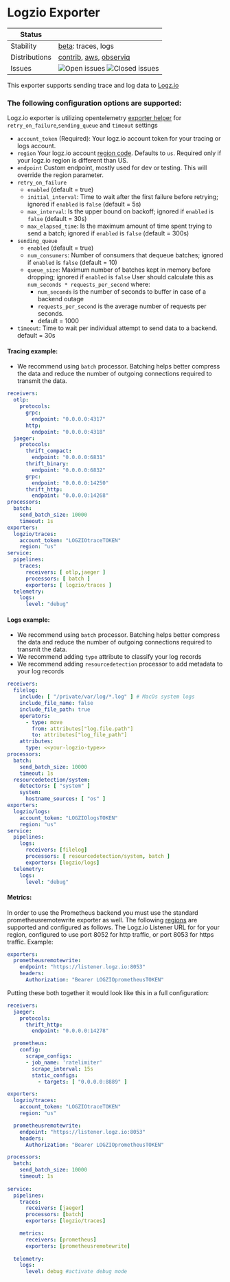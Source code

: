 # Logzio Exporter

<!-- status autogenerated section -->
| Status        |           |
| ------------- |-----------|
| Stability     | [beta]: traces, logs   |
| Distributions | [contrib], [aws], [observiq] |
| Issues        | ![Open issues](https://img.shields.io/github/issues-search/open-telemetry/opentelemetry-collector-contrib?query=is%3Aissue%20is%3Aopen%20label%3Aexporter%2Flogzio%20&label=open&color=orange&logo=opentelemetry) ![Closed issues](https://img.shields.io/github/issues-search/open-telemetry/opentelemetry-collector-contrib?query=is%3Aissue%20is%3Aclosed%20label%3Aexporter%2Flogzio%20&label=closed&color=blue&logo=opentelemetry) |

[beta]: https://github.com/open-telemetry/opentelemetry-collector#beta
[contrib]: https://github.com/open-telemetry/opentelemetry-collector-releases/tree/main/distributions/otelcol-contrib
[aws]: https://github.com/aws-observability/aws-otel-collector
[observiq]: https://github.com/observIQ/observiq-otel-collector
<!-- end autogenerated section -->

This exporter supports sending trace and log data to [Logz.io](https://www.logz.io)

### The following configuration options are supported:
Logz.io exporter is utilizing opentelemetry [exporter helper](https://github.com/open-telemetry/opentelemetry-collector/blob/main/exporter/exporterhelper/README.md) for `retry_on_failure`,`sending_queue` and `timeout` settings
- `account_token` (Required): Your logz.io account token for your tracing or logs account.
- `region` Your logz.io account [region code](https://docs.logz.io/user-guide/accounts/account-region.html#available-regions). Defaults to `us`. Required only if your logz.io region is different than US.
- `endpoint` Custom endpoint, mostly used for dev or testing. This will override the region parameter.
- `retry_on_failure` 
    - `enabled` (default = true)
    - `initial_interval`: Time to wait after the first failure before retrying; ignored if `enabled` is `false`  (default = 5s)
    - `max_interval`: Is the upper bound on backoff; ignored if `enabled` is `false` (default = 30s)
    - `max_elapsed_time`: Is the maximum amount of time spent trying to send a batch; ignored if `enabled` is `false` (default = 300s)
- `sending_queue`
    - `enabled` (default = true)
    - `num_consumers`: Number of consumers that dequeue batches; ignored if `enabled` is `false` (default = 10)
    - `queue_size`: Maximum number of batches kept in memory before dropping; ignored if `enabled` is `false`
      User should calculate this as `num_seconds * requests_per_second` where:
        - `num_seconds` is the number of seconds to buffer in case of a backend outage
        - `requests_per_second` is the average number of requests per seconds.
        - default = 1000
- `timeout`: Time to wait per individual attempt to send data to a backend. default = 30s

#### Tracing example:
* We recommend using `batch` processor. Batching helps better compress the data and reduce the number of outgoing connections required to transmit the data.

```yaml
receivers:
  otlp:
    protocols:
      grpc:
        endpoint: "0.0.0.0:4317"
      http:
        endpoint: "0.0.0.0:4318"
  jaeger:
    protocols:
      thrift_compact:
        endpoint: "0.0.0.0:6831"
      thrift_binary:
        endpoint: "0.0.0.0:6832"
      grpc:
        endpoint: "0.0.0.0:14250"
      thrift_http:
        endpoint: "0.0.0.0:14268"
processors:
  batch:
    send_batch_size: 10000
    timeout: 1s
exporters:
  logzio/traces:
    account_token: "LOGZIOtraceTOKEN"
    region: "us"
service:
  pipelines:
    traces:
      receivers: [ otlp,jaeger ]
      processors: [ batch ]
      exporters: [ logzio/traces ]
  telemetry:
    logs:
      level: "debug"
```
#### Logs example:
* We recommend using `batch` processor. Batching helps better compress the data and reduce the number of outgoing connections required to transmit the data.
* We recommend adding `type` attribute to classify your log records
* We recommend adding `resourcedetection` processor to add metadata to your log records

```yaml
receivers:
  filelog:
    include: [ "/private/var/log/*.log" ] # MacOs system logs
    include_file_name: false
    include_file_path: true 
    operators:
      - type: move
        from: attributes["log.file.path"]
        to: attributes["log_file_path"]
    attributes:
      type: <<your-logzio-type>>
processors:
  batch:
    send_batch_size: 10000
    timeout: 1s
  resourcedetection/system:
    detectors: [ "system" ]
    system:
      hostname_sources: [ "os" ]
exporters:
  logzio/logs:
    account_token: "LOGZIOlogsTOKEN"
    region: "us"
service:
  pipelines:
    logs:
      receivers: [filelog]
      processors: [ resourcedetection/system, batch ]
      exporters: [logzio/logs]
  telemetry:
    logs:
      level: "debug"
```
#### Metrics:
In order to use the Prometheus backend you must use the standard prometheusremotewrite exporter as well. The following [regions](https://docs.logz.io/user-guide/accounts/account-region.html#supported-regions-for-prometheus-metrics) are supported and configured as follows. The Logz.io Listener URL for for your region, configured to use port 8052 for http traffic, or port 8053 for https traffic.
Example:
```yaml
exporters:
  prometheusremotewrite:
    endpoint: "https://listener.logz.io:8053"
    headers:
      Authorization: "Bearer LOGZIOprometheusTOKEN"
```

Putting these both together it would look like this in a full configuration:

```yaml
receivers:
  jaeger:
    protocols:
      thrift_http:
        endpoint: "0.0.0.0:14278"

  prometheus:
    config:
      scrape_configs:
      - job_name: 'ratelimiter'
        scrape_interval: 15s
        static_configs:
          - targets: [ "0.0.0.0:8889" ]

exporters:
  logzio/traces:
    account_token: "LOGZIOtraceTOKEN"
    region: "us"

  prometheusremotewrite:
    endpoint: "https://listener.logz.io:8053"
    headers:
      Authorization: "Bearer LOGZIOprometheusTOKEN"

processors:
  batch:
    send_batch_size: 10000
    timeout: 1s
    
service:
  pipelines:
    traces:
      receivers: [jaeger]
      processors: [batch]
      exporters: [logzio/traces]

    metrics:
      receivers: [prometheus]
      exporters: [prometheusremotewrite]
  
  telemetry:
    logs:
      level: debug #activate debug mode
```
